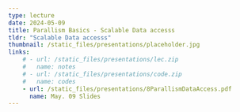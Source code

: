 ```yaml
---
type: lecture
date: 2024-05-09
title: Parallism Basics - Scalable Data accesss
tldr: "Scalable Data accesss"
thumbnail: /static_files/presentations/placeholder.jpg
links: 
    # - url: /static_files/presentations/lec.zip
    #   name: notes
    # - url: /static_files/presentations/code.zip
    #   name: codes
    - url: /static_files/presentations/8ParallismDataAccess.pdf
      name: May. 09 Slides
---
```

<!-- **Suggested Readings:**
- [Readings 1](http://example.com)
- [Readings 2](http://example.com) -->
